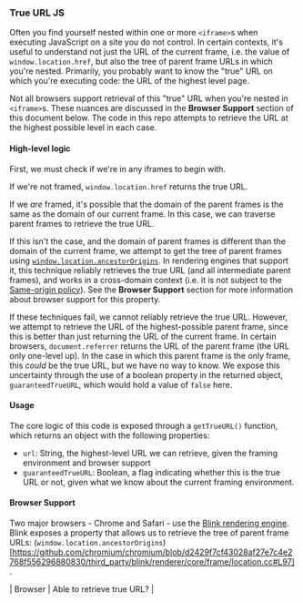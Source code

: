 ### True URL JS

Often you find yourself nested within one or more `<iframe>`s when executing JavaScript on a site you do not control. In certain contexts, it's useful to understand not just the URL of the current frame, i.e. the value of `window.location.href`, but also the tree of parent frame URLs in which you're nested. Primarily, you probably want to know the "true" URL on which you're executing code: the URL of the highest level page.

Not all browsers support retrieval of this "true" URL when you're nested in `<iframe>`s. These nuances are discussed in the **Browser Support** section of this document below. The code in this repo attempts to retrieve the URL at the highest possible level in each case.

#### High-level logic

First, we must check if we're in any iframes to begin with.

If we're not framed, `window.location.href` returns the true URL.

If we _are_ framed, it's possible that the domain of the parent frames is the same as the domain of our current frame. In this case, we can traverse parent frames to retrieve the true URL.

If this isn't the case, and the domain of parent frames is different than the domain of the current frame, we attempt to get the tree of parent frames using [`window.location.ancestorOrigins`](https://github.com/chromium/chromium/blob/d2429f7cf43028af27e7c4e2768f556296880830/third_party/blink/renderer/core/frame/location.cc#L97). In rendering engines that support it, this technique reliably retrieves the true URL (and all intermediate parent frames), and works in a cross-domain context (i.e. it is not subject to the [Same-origin policy](https://en.wikipedia.org/wiki/Same-origin_policy)). See the **Browser Support** section for more information about browser support for this property.

If these techniques fail, we cannot reliably retrieve the true URL. However, we attempt to retrieve the URL of the highest-possible parent frame, since this is better than just returning the URL of the current frame. In certain browsers, `document.referrer` returns the URL of the parent frame (the URL only one-level up). In the case in which this parent frame is the only frame, this _could_ be the true URL, but we have no way to know. We expose this uncertainty through the use of a boolean property in the returned object, `guaranteedTrueURL`, which would hold a value of `false` here.

#### Usage

The core logic of this code is exposed through a `getTrueURL()` function, which returns an object with the following properties:

* `url`: String, the highest-level URL we can retrieve, given the framing environment and browser support
* `guaranteedTrueURL`: Boolean, a flag indicating whether this is the true URL or not, given what we know about the current framing environment.

#### Browser Support

Two major browsers - Chrome and Safari - use the [Blink rendering engine](https://www.chromium.org/blink). Blink exposes a property that allows us to retrieve the tree of parent frame URLs: (`window.location.ancestorOrigins`)[https://github.com/chromium/chromium/blob/d2429f7cf43028af27e7c4e2768f556296880830/third_party/blink/renderer/core/frame/location.cc#L97].


| Browser    | Able to retrieve true URL? | 
